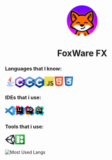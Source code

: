 <p align="center">
  <img align="center" margin="0px" width="100px" src="/res/img/logo.png"/>
  <h1 align="center">FoxWare FX</h1>
</p>


### Languages that I know:
<img align="left" width="32px" src="/res/img/lang/java.png"/>
<img align="left" width="32px" src="/res/img/lang/cs.png"/>
<img align="left" width="32px" src="/res/img/lang/cpp.png"/>
<img align="left" width="32px" src="/res/img/lang/c.png"/>
<img align="left" width="32px" src="/res/img/lang/js.png"/>
<img align="left" width="32px" src="/res/img/lang/html.png"/>
<img width="32px" src="/res/img/lang/css.png"/>

### IDEs that i use:
[<img align="left" width="32px" src="/res/img/ide/vscode.png"/>](https://code.visualstudio.com)
[<img align="left" width="32px" src="/res/img/ide/intellij.png"/>](https://www.jetbrains.com/idea/download)
[<img align="left" width="32px" src="/res/img/ide/rider.png"/>](https://www.jetbrains.com/rider/download)
[<img width="32px" src="/res/img/ide/clion.png"/>](https://www.jetbrains.com/clion/download)

### Tools that i use:
[<img align="left" width="32px" src="/res/img/tools/unity.png"/>](https://unity3d.com/get-unity/download)
[<img width="32px" src="/res/img/tools/icons8.png"/>](https://icons8.com/)

![Most Used Langs](https://github-readme-stats.vercel.app/api/top-langs/?username=FoxWareFX&layout=compact&theme=dark)

